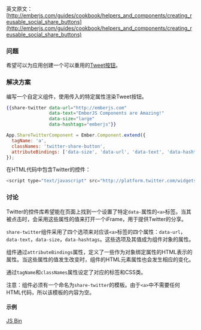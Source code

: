 英文原文：[http://emberjs.com/guides/cookbook/helpers_and_components/creating_reusable_social_share_buttons](http://emberjs.com/guides/cookbook/helpers_and_components/creating_reusable_social_share_buttons)

### 问题

希望可以为应用创建一个可以重用的[Tweet按钮](https://dev.twitter.com/docs/tweet-button)。

### 解决方案


编写一个自定义组件，使用传入的特定属性渲染Tweet按钮。

```handlebars
{{share-twitter data-url="http://emberjs.com" 
                data-text="EmberJS Components are Amazing!" 
                data-size="large" 
                data-hashtags="emberjs"}}

```

```javascript
App.ShareTwitterComponent = Ember.Component.extend({
  tagName: 'a',
  classNames: 'twitter-share-button',
  attributeBindings: ['data-size', 'data-url', 'data-text', 'data-hashtags']
});
```

在HTML代码中包含Twitter的控件：

```javascript
<script type="text/javascript" src="http://platform.twitter.com/widgets.js" id="twitter-wjs"></script>
```

### 讨论

Twitter的控件库希望能在页面上找到一个设置了特定`data-`属性的`<a>`标签。当其被点击时，会采用这些属性的值来打开一个iFrame，用于提供Twitter的分享。

`share-twitter`组件采用了四个选项来对应该`<a>`标签的四个属性：`data-url`，`data-text`，`data-size`，`data-hashtags`。这些选项及其值成为组件对象的属性。

组件通过`attributeBindings`属性，定义了一些作为对象绑定属性的HTML表示的属性。当这些属性的值发生改变时，组件的HTML元素属性也会发生相应的变化。

通过`tagName`和`classNames`属性设定了对应的标签和CSS类。

注意：组件必须有一个命名为`share-twitter`的模板。由于`<a>`中不需要任何HTML代码，所以该模板的内容为空。

#### 示例

<a class="jsbin-embed" href="http://emberjs.jsbin.com/OriZITU/3/edit?js,output">JS Bin</a>
